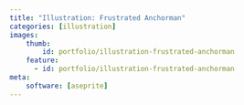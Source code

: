 ```yaml
---
title: "Illustration: Frustrated Anchorman"
categories: [illustration]
images:
    thumb:
        id: portfolio/illustration-frustrated-anchorman
    feature:
      - id: portfolio/illustration-frustrated-anchorman
meta:
    software: [aseprite]
---
```

